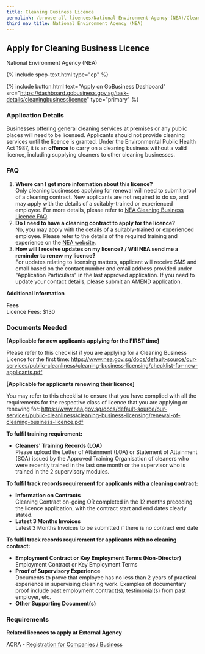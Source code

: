 ```yaml
---
title: Cleaning Business Licence
permalink: /browse-all-licences/National-Environment-Agency-(NEA)/Cleaning-Business-Licence
third_nav_title: National Environment Agency (NEA)
---
```


## Apply for Cleaning Business Licence

National Environment Agency (NEA)

{% include spcp-text.html type="cp" %}

{% include button.html text="Apply on GoBusiness Dashboard" src="https://dashboard.gobusiness.gov.sg/task-details/cleaningbusinesslicence" type="primary" %}

<H3>Application Details</H3>

<p>Businesses offering general cleaning services at premises or any public places will need to be licensed. Applicants should not provide cleaning services until the licence is granted. Under the Environmental Public Health Act 1987, it is an&nbsp;<strong>offence</strong> to carry on a cleaning business without a valid licence, including supplying cleaners to other cleaning businesses.</p> 
<h3>FAQ</h3> 
<ol> 
<li><strong>Where can I get more information about this licence?</strong><br>Only cleaning businesses applying for renewal will need to submit proof of a cleaning contract. New applicants are not required to do so, and may apply with the details of a suitably-trained or experienced employee. For more details, please refer to&nbsp;<a href="https://www.nea.gov.sg/our-services/public-cleanliness/cleaning-industry/cleaning-business-licence/cleaning-business-licence-faq" target="_blank" rel="noopener">NEA Cleaning Business Licence FAQ</a>.</li> 
<li><strong>Do I need to have a cleaning contract to apply for the licence?<br></strong>No, you may apply with the details of a suitably-trained or experienced employee. Please refer to the details of the required training and experience on the <a href="https://www.nea.gov.sg/our-services/public-cleanliness/cleaning-industry/cleaning-business-licence/cleaning-business-licence-faq" target="_blank" rel="noopener">NEA website</a>.</li> 
<li><strong>How will I receive updates on my licence? / Will NEA send me a reminder to renew my licence?</strong><br>For updates relating to licensing matters, applicant will receive SMS and email based on the contact number and email address provided under "Application Particulars" in the last approved application. If you need to update your contact details, please submit an AMEND application.</li> 
</ol>

<strong>Additional Information</strong>

<p><strong>Fees</strong><br>Licence Fees: $130</p>

<H3>Documents Needed</H3>

<p><strong>[Applicable for new applicants applying for the FIRST time]</strong></p>
<p>Please refer to this checklist if you are applying for a Cleaning Business Licence for the first time: <a title="https://www.nea.gov.sg/docs/default-source/our-services/public-cleanliness/cleaning-business-licensing/checklist-for-new-applicants.pdf" href="https://www.nea.gov.sg/docs/default-source/our-services/public-cleanliness/cleaning-business-licensing/checklist-for-new-applicants.pdf" data-auth="NotApplicable" data-linkindex="18">https://www.nea.gov.sg/docs/default-source/our-services/public-cleanliness/cleaning-business-licensing/checklist-for-new-applicants.pdf</a></p>
<p><strong>[Applicable for applicants renewing their licence]</strong></p>
<p>You may refer to this checklist to ensure that you have complied with all the requirements for the respective class of licence that you are applying or renewing for: <a title="https://www.nea.gov.sg/docs/default-source/our-services/public-cleanliness/cleaning-business-licensing/renewal-of-cleaning-business-licence.pdf" href="https://www.nea.gov.sg/docs/default-source/our-services/public-cleanliness/cleaning-business-licensing/renewal-of-cleaning-business-licence.pdf" data-auth="NotApplicable" data-linkindex="19">https://www.nea.gov.sg/docs/default-source/our-services/public-cleanliness/cleaning-business-licensing/renewal-of-cleaning-business-licence.pdf</a></p>
<p><strong>To fulfil training requirement:</strong></p>
<ul>
<li><strong>Cleaners' Training Records (LOA)<br></strong>Please upload the Letter of Attainment (LOA) or Statement of Attainment (SOA) issued by the Approved Training Organisation of cleaners who were recently trained in the last one month or the supervisor who is trained in the 2 supervisory modules.</li>
</ul>
<p><strong>To fulfil track records requirement for applicants with a cleaning contract:</strong></p>
<ul>
<li><strong>Information on Contracts<br></strong>Cleaning Contract on-going OR completed in the 12 months preceding the licence application, with the contract start and end dates clearly stated.</li>
<li><strong>Latest 3 Months Invoices<br></strong>Latest 3 Months Invoices to be submitted if there is no contract end date</li>
</ul>
<p><strong>To fulfil track records requirement for applicants with no cleaning contract:</strong></p>
<ul>
<li><strong>Employment Contract or Key Employment Terms (Non-Director)<br></strong>Employment Contract or Key Employment Terms</li>
<li><strong>Proof of Supervisory Experience<br></strong>Documents to prove that employee has no less than 2 years of practical experience in supervising cleaning work. Examples of documentary proof include past employment contract(s), testimonial(s) from past employer, etc.</li>
<li><strong>Other Supporting Document(s)</strong></li>
</ul>

<H3>Requirements</H3>

<p><strong>Related licences to apply at External Agency</strong></p>
<p>ACRA - <a href="https://www.acra.gov.sg/Home/" target="_blank" rel="noopener">Registration for Companies / Business</a></p>


